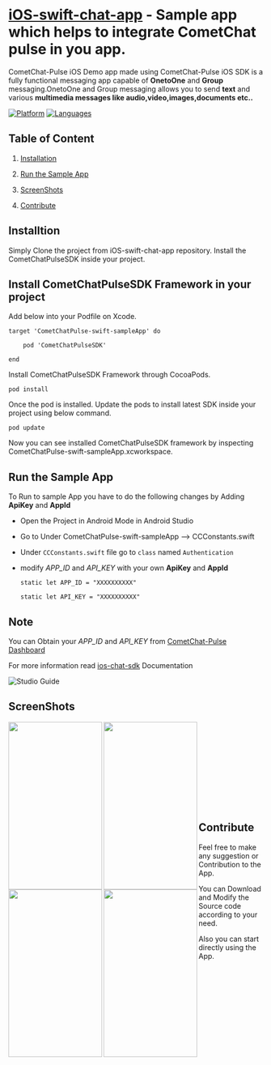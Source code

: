 # [iOS-swift-chat-app](https://www.cometchat.com) - Sample app which helps  to integrate CometChat pulse in you app.

CometChat-Pulse iOS Demo app made using CometChat-Pulse iOS SDK is a fully functional messaging app capable of **OnetoOne** and **Group** messaging.OnetoOne and Group messaging allows you to send **text** and various **multimedia messages like audio,video,images,documents etc..**

[![Platform](https://img.shields.io/badge/platform-iOS-orange.svg)](https://cocoapods.org/pods/CometChatPulseSDK)
[![Languages](https://img.shields.io/badge/language-Swift-orange.svg)](https://github.com/CometChat-Pulse/ios-swift-chat-app)


## Table of Content

1. [Installation ](#installtion)

2. [Run the Sample App ](#run-the-sample-app)

3. [ScreenShots ](#screenshots)

4. [Contribute](#contribute)

## Installtion 
      
   Simply Clone the project from iOS-swift-chat-app repository. Install the CometChatPulseSDK inside your project.
   
## Install CometChatPulseSDK Framework in  your project

Add below into your Podfile on Xcode.

```
target 'CometChatPulse-swift-sampleApp' do
  
	pod 'CometChatPulseSDK'

end
```

Install CometChatPulseSDK Framework through CocoaPods.

```
pod install
```
Once the pod is installed. Update the pods to install latest SDK inside your project using below command. 

```
pod update
```

Now you can see installed CometChatPulseSDK framework by inspecting CometChatPulse-swift-sampleApp.xcworkspace.   
   
   

## Run the Sample App


   
   To Run to sample App you have to do the following changes by Adding **ApiKey** and **AppId**
          
   - Open the Project in Android Mode in Android Studio 
          
   - Go to Under CometChatPulse-swift-sampleApp -->  CCConstants.swift
          
   - Under `CCConstants.swift` file  go to `class` named `Authentication`
          
  -  modify *APP_ID* and *API_KEY* with your own **ApiKey** and **AppId**
 
       `static let APP_ID = "XXXXXXXXXX"`
        
       `static let API_KEY = "XXXXXXXXXX"`
       
       
            
## Note    


   You can Obtain your  *APP_ID* and *API_KEY* from [CometChat-Pulse Dashboard](cometchat-pulse-dashboard)
   
   For more information read [ios-chat-sdk](ios-chat-sdk) Documentation
       
   
   
     
  ![Studio Guide](https://github.com/CometChat-Pulse/ios-swift-chat-app/blob/master/Screenshots/AuthenticationClass.png)                                      
  
  
     
   
   
 
   
## ScreenShots

<img align="left" width="185" height="331" src="https://github.com/CometChat-Pulse/ios-swift-chat-app/blob/master/Screenshots/splash.gif">
   

   <img align="left" width="185" height="331" src="https://github.com/CometChat-Pulse/ios-swift-chat-app/blob/master/Screenshots/login.gif">
   
   
   <img align="left" width="185" height="331" src="https://github.com/CometChat-Pulse/ios-swift-chat-app/blob/master/Screenshots/tapOnContact.gif">
   
 
   
   <img align="left" width="185" height="331" src="https://github.com/CometChat-Pulse/ios-swift-chat-app/blob/master/Screenshots/Contacts.gif"></br>                                                      
   
<br></br><br></br><br></br><br></br>
   
   
   
   
   
   
   
## Contribute 
   
   
   Feel free to make any suggestion or Contribution to the App. 
   
   You can Download and Modify the Source code according to your need.
   
   Also you can start directly using the App.


